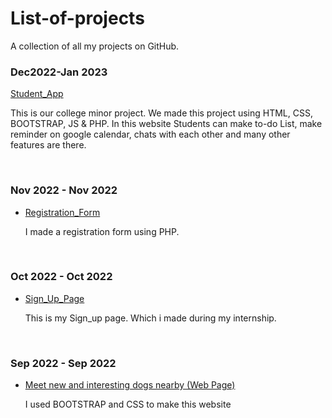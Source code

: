 # List-of-projects
A collection of all my projects on GitHub.


### Dec2022-Jan 2023
<a href="https://zaid-stark.github.io/Student_app/">Student_App</a>  <p>This is our college minor project. We made this project using HTML, CSS, BOOTSTRAP, JS & PHP.
In this website Students can make to-do List, make reminder on google calendar, chats with each other and many other features are there.</p>
<br>

###  Nov 2022 - Nov 2022 
- <a href="https://github.com/zaid-stark/RegistrationForm_php">Registration_Form</a>  <p> I made a registration form using PHP. </p>
<br>


###  Oct 2022 - Oct 2022  
- <a href="https://zaid-stark.github.io/Sign_Up-Page/">Sign_Up_Page </a> <p> This is my Sign_up page. Which i made during my internship. </p>
<br>

###  Sep 2022 - Sep 2022  
- <a href="https://zaid-stark.github.io/First_Project/">Meet new and interesting dogs nearby (Web Page)</a> <p>I used BOOTSTRAP and CSS to make this website</p>
